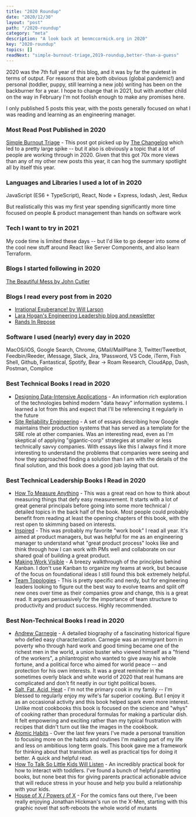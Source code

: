 ```yaml
---
title: "2020 Roundup"
date: "2020/12/30"
layout: "post"
path: "/2020-roundup"
category: "meta"
description: "A look back at benmccormick.org in 2020"
key: "2020-roundup"
topics: []
readNext: "simple-burnout-triage,2019-roundup,better-than-a-guess"
---
```


2020 was the 7th full year of this blog, and it was by far the quietest in terms of output.  For reasons that are both obvious (global pandemic!) and personal (toddler, puppy, still learning a new job) writing has been on the backburner for a year.  I hope to change that in 2021, but with another child on the way in February I'm not foolish enough to make any promises here. 

I only published 5 posts this year, with the posts generally focused on what I was reading and learning as an engineering manager.  

### Most Read Post Published in 2020

[Simple Burnout Triage](https://benmccormick.org/2020/08/31/simple-burnout-triage) - This post got picked up by [The Changelog](https://changelog.com/) which led to a pretty large spike -- but it also is obviously a topic that a lot of people are working through in 2020.  Given that this got 70x more views than any of my other new posts this year, it can hog the summary spotlight all by itself this year. 


### Languages and Libraries I used a lot of in 2020

JavaScript (ES6 + TypeScript), React, Node + Express, lodash, Jest, Redux

But realistically this was my first year spending significantly more time focused on people & product management than hands on software work

### Tech I want to try in 2021

My code time is limited these days -- but I'd like to go deeper into some of the cool new stuff around React like Server Components, and also learn Terraform.  

### Blogs I started following in 2020

[The Beautiful Mess by John Cutler](https://cutlefish.substack.com/)


### Blogs I read every post from in 2020

- [Irrational Exuberance! by Will Larson](https://lethain.com/) 
- [Lara Hogan's Engineering Leadership blog and newsletter](https://larahogan.me/)
- [Rands In Repose](http://randsinrepose.com/) 


### Software I used (nearly) every day in 2020

MacOS/iOS, Google Search, Chrome, GMail/MailPlane 3, Twitter/Tweetbot, Feedbin/Reeder, iMessage, Slack, Jira, 1Password, VS Code, iTerm, Fish Shell, Github, Fantastical, Spotify, Bear -> Roam Research, CloudApp, Dash, Postman, Complice

### Best Technical Books I read in 2020

- [Designing Data-Intensive Applications](https://amzn.to/38OqT3l) - An information rich exploration of the technologies behind modern "data heavy" information systems.  I learned a lot from this and expect that I'll be referencing it regularly in the future
- [Site Reliability Engineering](https://amzn.to/3mX7xyd) - A set of essays describing how Google maintains their production systems that has served as a template for the SRE role at other companies.  Was an interesting read, even as I'm skeptical of applying "gigantic-corp" strategies at smaller or less technically savvy companies.  With essays like this I always find it more interesting to understand the problems that companies were seeing and how they approached finding a solution than I am with the details of the final solution, and this book does a good job laying that out.

### Best Technical Leadership Books I Read in 2020


- [How To Measure Anything](https://amzn.to/3n3xhJb) - This was a great read on how to think about measuring things that defy easy measurement.  It starts with a lot of great general principals before going into some more technical / detailed topics in the back half of the book.  Most people could probably benefit from reading at least the opening chapters of this book, with the rest open to skimming based on interests.
- [Inspired](https://amzn.to/382DK2W) - This was probably my favorite "work book" I read all year.  It's aimed at product managers, but was helpful for me as an engineering manager to understand what "great product process" looks like and think through how I can work with PMs well and collaborate on our shared goal of building a great product.
- [Making Work Visible](https://amzn.to/34Z8ZtD) - A breezy walkthrough of the principles behind Kanban.  I don't use Kanban to organize my teams at work, but because of the focus on foundational ideas I still found this bok extremely helpful.
- [Team Topologies](https://amzn.to/34ZfBIm) - This is pretty specific and nerdy, but for engineering leaders looking to figure out the best way to evolve teams and split off new ones over time as their companies grow and change, this is a great read.  It argues persuasively for the importance of team structure to productivity and product success.  Highly recommended.



### Best Non-Technical Books I read in 2020

- [Andrew Carnegie](https://amzn.to/3rFWVXQ) - A detailed biography of a fascinating historical figure who defied easy characterization.  Carnegie was an immigrant born in poverty who through hard work and good timing became one of the richest men in the world, a union buster who viewed himself as a "friend of the workers", a philantropist who wanted to give away his whole fortune, and a political force who aimed for world peace -- and protection for his own interests.  It was a great reminder in the sometimes overly black and white world of 2020 that real humans are complicated and don't fit neatly in our tight political boxes.
- [Salt, Fat, Acid, Heat](https://amzn.to/2Juudbc) - I'm not the primary cook in my family -- I'm blessed to regularly enjoy my wife's far superior cooking.  But I enjoy it as an occasional activity and this book helped spark even more interest.  Unlike most cookbooks this book is focused on the science and "whys" of cooking rather than procedural formulas for making a particular dish.  It felt empowering and exciting rather than my typical frustration with recipes that didn't turn out like the images in the cookbook.
- [Atomic Habits](https://amzn.to/3aYB87U) -  Over the last few years I've made a personal transition to focusing more on the habits and routines I'm making part of my life and less on ambitious long term goals.  This book gave me a framework for thinking about that transition as well as practical tips for doing it better.  A quick and helpful read.
- [How To Talk So Little Kids Will Listen](https://amzn.to/3hs4lJM) - An incredibly practical book for how to interact with toddlers.  I've found a bunch of helpful parenting books, but none beat this for giving parents practical actionable advice that will reduce stress in your house and help you build a relationship with your kids.  
- [House of X / Powers of X](https://amzn.to/380fM8k) - For the comics fans out there, I've been really enjoying Jonathan Hickman's run on the X-Men, starting with this graphic novel that soft-reboots the whole world of mutants